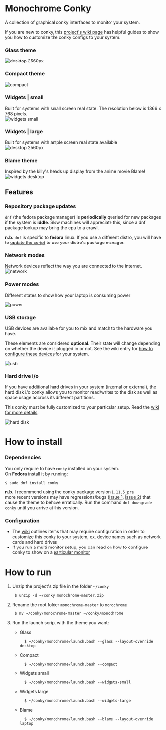 # Monochrome Conky
A collection of graphical conky interfaces to monitor your system.

If you are new to conky, this [project's wiki page](https://github.com/ernesto1/monochrome/wiki) has  helpful guides to show you how to customize the conky configs to your system.

### Glass theme
![desktop 2560px](images/screenshots/glass.jpg)

### Compact theme
![compact](images/screenshots/compact.jpg)

### Widgets | small
Built for systems with small screen real state. The resolution below is 1366 x 768 pixels.  
![widgets small](images/screenshots/widgets-small.jpg)

### Widgets | large
Built for systems with ample screen real state available  
![desktop 2560px](images/screenshots/widgets-large.jpg)

### Blame theme
Inspired by the killy's heads up display from the anime movie Blame!  
![widgets desktop](images/screenshots/blame.jpg)

## Features
### Repository package updates
`dnf` (the fedora package manager) is **periodically** queried for new packages if the system is **iddle**. Slow machines will appreciate this, since a dnf package lookup may bring the cpu to a crawl.

**n.b.** `dnf` is specific to **fedora** linux.  If you use a different distro, you will have to [update the script](https://github.com/ernesto1/monochrome/wiki) to use your distro's package manager.

### Network modes
Network devices reflect the way you are connected to the internet.  
![network](images/screenshots/network-modes.jpg)
### Power modes
Different states to show how your laptop is consuming power 

![power](images/screenshots/power-modes.jpg)
### USB storage
USB devices are available for you to mix and match to the hardware you have.

These elements are considered **optional**.  Their state will change depending on whether the device is plugged in or not.
See the wiki entry for [how to configure these devices](https://github.com/ernesto1/monochrome/wiki#usb-drives) for your system.

![usb](images/screenshots/usbStorage.jpg)

### Hard drive i/o
If you have additional hard drives in your system (internal or external), the hard disk i/o conky allows you to monitor read/writes to the disk as well as space usage accross its different partitions.

This conky must be fully customized to your particular setup.  Read the [wiki for more details](https://github.com/ernesto1/monochrome/wiki#hard-drive-io).

![hard disk](images/screenshots/hard-drive-io.jpg)

# How to install
### Dependencies
You only require to have `conky` installed on your system.  
On **Fedora** install it by running:

```
$ sudo dnf install conky
```

**n.b.** I recommend using the conky package version `1.11.5_pre`  
more recent versions may have regressions/bugs ([issue 1](https://github.com/brndnmtthws/conky/issues/960), [issue 2](https://github.com/brndnmtthws/conky/issues/979)) that cause the theme to behave erratically.  Run the command `dnf downgrade conky` until you arrive at this version.

### Configuration
- The [wiki](https://github.com/ernesto1/monochrome/wiki) outlines items that may require configuration in order to customize this conky to your system, ex. device names such as network cards and hard drives
- If you run a multi monitor setup, you can read on how to configure conky to show on a [particular monitor](https://github.com/ernesto1/monochrome/wiki#multi-monitor-setups)

# How to run
1) Unzip the project's zip file in the folder `~/conky`

        $ unzip -d ~/conky monochrome-master.zip

2) Rename the root folder `monochrome-master` to `monochrome`

        $ mv ~/conky/monochrome-master ~/conky/monochrome

3) Run the launch script with the theme you want:

    - Glass

            $ ~/conky/monochrome/launch.bash --glass --layout-override desktop

    - Compact

            $ ~/conky/monochrome/launch.bash --compact

    - Widgets small

            $ ~/conky/monochrome/launch.bash --widgets-small

    - Widgets large

            $ ~/conky/monochrome/launch.bash --widgets-large

    - Blame

            $ ~/conky/monochrome/launch.bash --blame --layout-override laptop
